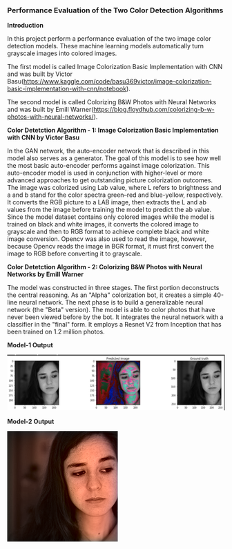 ### Performance Evaluation of the Two Color Detection Algorithms

**Introduction**

In this project perform a performance evaluation of the two image color detection models. These machine learning models automatically turn grayscale images into colored images. 

The first model is called Image Colorization Basic Implementation with CNN and was built by Victor Basu(https://www.kaggle.com/code/basu369victor/image-colorization-basic-implementation-with-cnn/notebook).

The second model is called Colorizing B&W Photos with Neural Networks and was built by Emill Warner(https://blog.floydhub.com/colorizing-b-w-photos-with-neural-networks/).

**Color Detetction Algorithm - 1: Image Colorization Basic Implementation with CNN by Victor Basu**

In the GAN network, the auto-encoder network that is described in this model also serves as a generator.
The goal of this model is to see how well the most basic auto-encoder performs against image colorization. This auto-encoder model is used in conjunction with higher-level or more advanced approaches to get outstanding picture colorization outcomes.
The image was colorized using Lab value, where L refers to brightness and a and b stand for the color spectra green–red and blue-yellow, respectively. It converts the RGB picture to a LAB image, then extracts the L and ab values from the image before training the model to predict the ab value.
Since the model dataset contains only colored images while the model is trained on black and white images, it converts the colored image to grayscale and then to RGB format to achieve complete black and white image conversion. Opencv was also used to read the image, however, because Opencv reads the image in BGR format, it must first convert the image to RGB before converting it to grayscale.

**Color Detetction Algorithm - 2: Colorizing B&W Photos with Neural Networks by Emill Warner**

The model was constructed in three stages.
The first portion deconstructs the central reasoning. As an "Alpha" colorization bot, it creates a simple 40-line neural network.
The next phase is to build a generalizable neural network (the "Beta" version). The model is able to color photos that have never been viewed before by the bot.
It integrates the neural network with a classifier in the "final" form. It employs a Resnet V2 from Inception that has been trained on 1.2 million photos.

**Model-1 Output**

![Example output of the code](https://github.com/nadidebeyza/color-detection-performance-eval/blob/main/Output/model_1/Test-0.png "Example output of the code")

**Model-2 Output**

![Example output of the code](https://github.com/nadidebeyza/color-detection-performance-eval/blob/main/Output/model_2/img_0.png "Example output of the code")

